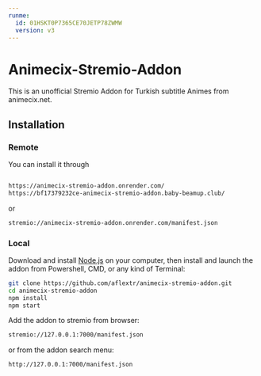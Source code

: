 ```yaml
---
runme:
  id: 01HSKT0P7365CE70JETP78ZWMW
  version: v3
---
```


# Animecix-Stremio-Addon

This is an unofficial Stremio Addon for Turkish subtitle Animes from animecix.net.

## Installation

### Remote

You can install it through

```sh {"id":"01HSKT0P72G767ZCC6B74KVH6S"}

https://animecix-stremio-addon.onrender.com/
https://bf17379232ce-animecix-stremio-addon.baby-beamup.club/
```

or

```sh {"id":"01HSKT0P7365CE70JETEPZ6JJZ"}
stremio://animecix-stremio-addon.onrender.com/manifest.json
```

### Local

Download and install [Node.js](https://nodejs.org/en/download/) on your computer, then install and launch the addon from Powershell, CMD, or any kind of Terminal:

```sh {"id":"01HSKT0P7365CE70JETHK7JRH0"}
git clone https://github.com/aflextr/animecix-stremio-addon.git
cd animecix-stremio-addon
npm install
npm start
```

Add the addon to stremio from browser:

```sh {"id":"01HSKT0P7365CE70JETMHGX7AP"}
stremio://127.0.0.1:7000/manifest.json
```

or from the addon search menu:

```sh {"id":"01HSKT0P7365CE70JETNJXQ9K6"}
http://127.0.0.1:7000/manifest.json
```
